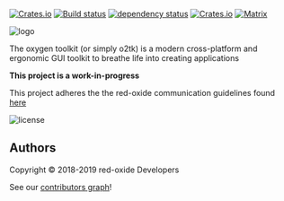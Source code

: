 [![Crates.io](https://img.shields.io/crates/v/o2tk.svg)](https://crates.io/crates/o2tk)
[![Build status](https://gitlab.com/red-oxide/o2tk/badges/master/build.svg)](https://gitlab.com/red-oxide/o2tk/commits/master)
[![dependency status](https://deps.rs/repo/gitlab/red-oxide/o2tk/status.svg)](https://deps.rs/repo/gitlab/red-oxide/o2tk)
[![Crates.io](https://img.shields.io/crates/dv/o2tk.svg)](https://crates.io/crates/o2tk)
[![Matrix](https://matrix.to/img/matrix-badge.svg)](https://matrix.to/#/#o2tk:matrix.org)

![logo](https://gitlab.com/red-oxide/o2tk/raw/master/assets/logo.svg.png)

The oxygen toolkit (or simply o2tk) is a modern cross-platform and ergonomic GUI toolkit to breathe life into creating applications

**This project is a work-in-progress**

This project adheres the the red-oxide communication guidelines found [here](https://gitlab.com/red-oxide/org/raw/master/COMMUNICATION_GUIDELINES.md)

![license](https://gitlab.com/red-oxide/org/raw/master/LGPLv3.svg.png)

## Authors

Copyright © 2018-2019 red-oxide Developers

See our [contributors graph](https://gitlab.com/red-oxide/o2tk/graphs/master)!